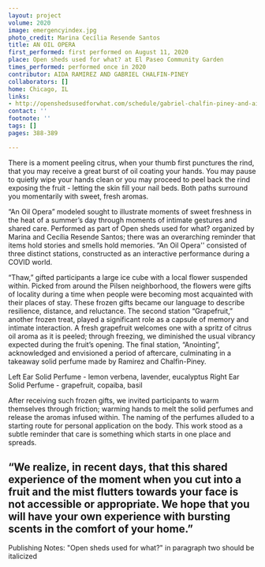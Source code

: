 ```yaml
---
layout: project
volume: 2020
image: emergencyindex.jpg
photo_credit: Marina Cecília Resende Santos
title: AN OIL OPERA
first_performed: first performed on August 11, 2020
place: Open sheds used for what? at El Paseo Community Garden
times_performed: performed once in 2020
contributor: AIDA RAMIREZ AND GABRIEL CHALFIN-PINEY
collaborators: []
home: Chicago, IL
links:
- http://openshedsusedforwhat.com/schedule/gabriel-chalfin-piney-and-aida-ramirez-an-oil-opera
contact: ''
footnote: ''
tags: []
pages: 388-389

---
```


There is a moment peeling citrus, when your thumb first punctures the rind, that you may receive a great burst of oil coating your hands. You may pause to quietly wipe your hands clean or you may proceed to peel back the rind exposing the fruit - letting the skin fill your nail beds. Both paths surround you momentarily with sweet, fresh aromas.

“An Oil Opera” modeled sought to illustrate moments of sweet freshness in the heat of a summer’s day through moments of intimate gestures and shared care. Performed as part of Open sheds used for what? organized by Marina and Cecília Resende Santos; there was an overarching reminder that items hold stories and smells hold memories. “An Oil Opera'' consisted of three distinct stations, constructed as an interactive performance during a COVID world.

“Thaw,” gifted participants a large ice cube with a local flower suspended within. Picked from around the Pilsen neighborhood, the flowers were gifts of locality during a time when people were becoming most acquainted with their places of stay. These frozen gifts became our language to describe resilience, distance, and reluctance. The second station “Grapefruit,” another frozen treat, played a significant role as a capsule of memory and intimate interaction. A fresh grapefruit welcomes one with a spritz of citrus oil aroma as it is peeled; through freezing, we diminished the usual vibrancy expected during the fruit’s opening. The final station, “Anointing”, acknowledged and envisioned a period of aftercare, culminating in a takeaway solid perfume made by Ramirez and Chalfin-Piney. 

Left Ear Solid Perfume - lemon verbena, lavender, eucalyptus
Right Ear Solid Perfume - grapefruit, copaiba, basil 

After receiving such frozen gifts, we invited participants to warm themselves through friction; warming hands to melt the solid perfumes and release the aromas infused within. The naming of the perfumes alluded to a starting route for personal application on the body. This work stood as a subtle reminder that care is something which starts in one place and spreads. 

“We realize, in recent days, that this shared experience of the moment when you cut into a fruit and the mist flutters towards your face is not accessible or appropriate. We hope that you will have your own experience with bursting scents in the comfort of your home.”
---------------


Publishing Notes:
"Open sheds used for what?" in paragraph two should be italicized
